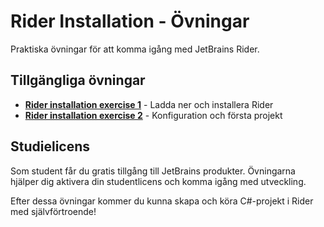 # Rider Installation - Övningar

Praktiska övningar för att komma igång med JetBrains Rider.

## Tillgängliga övningar

- **[Rider installation exercise 1](rider_installation_exercise_1.md)** - Ladda ner och installera Rider
- **[Rider installation exercise 2](rider_installation_exercise_2.md)** - Konfiguration och första projekt

## Studielicens

Som student får du gratis tillgång till JetBrains produkter. Övningarna hjälper dig aktivera din studentlicens och komma igång med utveckling.

Efter dessa övningar kommer du kunna skapa och köra C#-projekt i Rider med självförtroende!